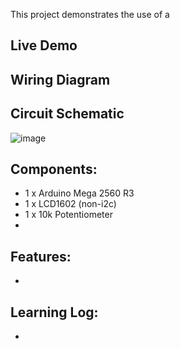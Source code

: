 This project demonstrates the use of a 

## Live Demo
[comment]: # (insert video in the next line)


## Wiring Diagram

## Circuit Schematic
![image]()

## Components:
- 1 x Arduino Mega 2560 R3
- 1 x LCD1602 (non-i2c)
- 1 x 10k Potentiometer
- 

## Features:
- 

## Learning Log:
- 
